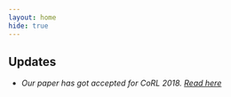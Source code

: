 ```yaml
---
layout: home
hide: true
---
```


## Updates

* *Our paper has got accepted for CoRL 2018. [Read here](https://arxiv.org/pdf/1806.09351.pdf)*
